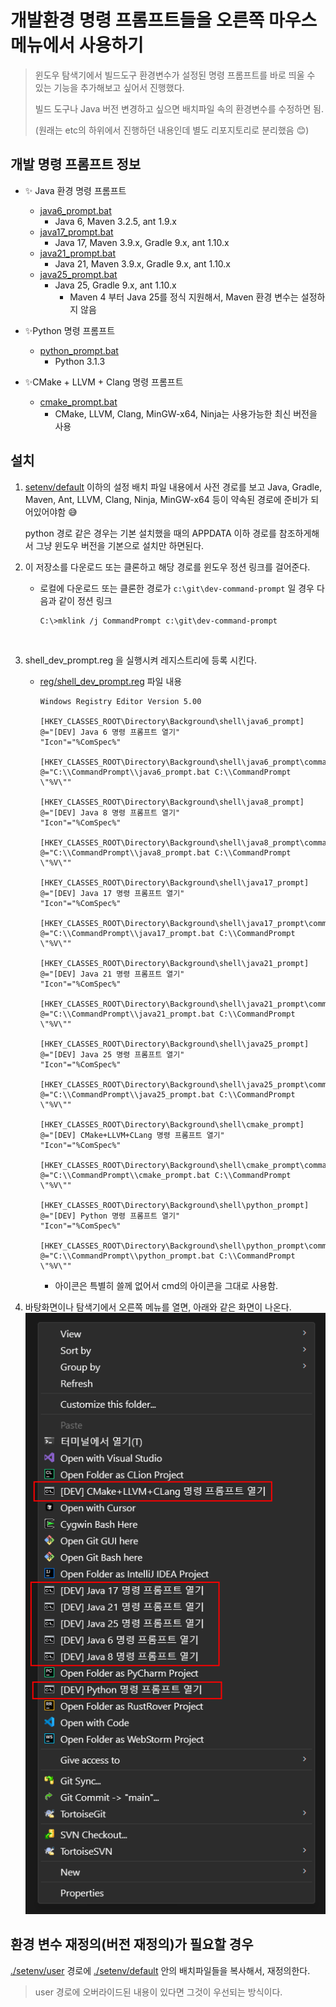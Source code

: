 # 개발환경 명령 프롬프트들을 오른쪽 마우스 메뉴에서 사용하기

>  윈도우 탐색기에서 빌드도구 환경변수가 설정된 명령 프롬프트를 바로 띄울 수 있는 기능을 추가해보고 싶어서 진행했다. 
>
> 빌드 도구나 Java 버전 변경하고 싶으면 배치파일 속의 환경변수를 수정하면 됨.
>
> (원래는 etc의 하위에서 진행하던 내용인데 별도 리포지토리로 분리했음 😊)



## 개발 명령 프롬프트 정보

* ✨ Java 환경 명령 프롬프트

  * [java6_prompt.bat](java6_prompt.bat)
    * Java 6, Maven 3.2.5, ant 1.9.x
  * [java17_prompt.bat](java17_prompt.bat)
    * Java 17, Maven 3.9.x, Gradle 9.x, ant 1.10.x
  * [java21_prompt.bat](java21_prompt.bat)
    * Java 21, Maven 3.9.x, Gradle 9.x, ant 1.10.x
  * [java25_prompt.bat](java25_prompt.bat)
    * Java 25, Gradle 9.x, ant 1.10.x
      * Maven 4 부터 Java 25를 정식 지원해서, Maven 환경 변수는 설정하지 않음
* ✨Python 명령 프롬프트

  * [python_prompt.bat](python_prompt.bat)
    * Python 3.1.3
* ✨CMake + LLVM + Clang 명령 프롬프트

  * [cmake_prompt.bat](cmake_prompt.bat)
    * CMake, LLVM, Clang, MinGW-x64, Ninja는 사용가능한 최신 버전을 사용



## 설치

1. [setenv/default](setenv/default) 이하의 설정 배치 파일 내용에서 사전 경로를 보고 Java, Gradle, Maven, Ant, LLVM, Clang, Ninja, MinGW-x64 등이 약속된 경로에 준비가 되어있어야함 😅

   python 경로 같은 경우는 기본 설치했을 때의 APPDATA 이하 경로를 참조하게해서 그냥 윈도우 버전을 기본으로 설치만 하면된다.

   

2. 이 저장소를 다운로드 또는 클론하고 해당 경로를 윈도우 정션 링크를 걸어준다.

   * 로컬에 다운로드 또는 클론한 경로가 `c:\git\dev-command-prompt` 일 경우 다음과 같이 정션 링크

     ```text
     C:\>mklink /j CommandPrompt c:\git\dev-command-prompt
     ```

     ​	

3. shell_dev_prompt.reg 을 실행시켜 레지스트리에 등록 시킨다.

   * [reg/shell_dev_prompt.reg](reg/shell_dev_prompt.reg) 파일 내용
     
        ```reg
        Windows Registry Editor Version 5.00
        
        [HKEY_CLASSES_ROOT\Directory\Background\shell\java6_prompt]
        @="[DEV] Java 6 명령 프롬프트 열기"
        "Icon"="%ComSpec%"
        
        [HKEY_CLASSES_ROOT\Directory\Background\shell\java6_prompt\command]
        @="C:\\CommandPrompt\\java6_prompt.bat C:\\CommandPrompt \"%V\""
        
        [HKEY_CLASSES_ROOT\Directory\Background\shell\java8_prompt]
        @="[DEV] Java 8 명령 프롬프트 열기"
        "Icon"="%ComSpec%"
        
        [HKEY_CLASSES_ROOT\Directory\Background\shell\java8_prompt\command]
        @="C:\\CommandPrompt\\java8_prompt.bat C:\\CommandPrompt \"%V\""
        
        [HKEY_CLASSES_ROOT\Directory\Background\shell\java17_prompt]
        @="[DEV] Java 17 명령 프롬프트 열기"
        "Icon"="%ComSpec%"
        
        [HKEY_CLASSES_ROOT\Directory\Background\shell\java17_prompt\command]
        @="C:\\CommandPrompt\\java17_prompt.bat C:\\CommandPrompt \"%V\""
        
        [HKEY_CLASSES_ROOT\Directory\Background\shell\java21_prompt]
        @="[DEV] Java 21 명령 프롬프트 열기"
        "Icon"="%ComSpec%"
        
        [HKEY_CLASSES_ROOT\Directory\Background\shell\java21_prompt\command]
        @="C:\\CommandPrompt\\java21_prompt.bat C:\\CommandPrompt \"%V\""
        
        [HKEY_CLASSES_ROOT\Directory\Background\shell\java25_prompt]
        @="[DEV] Java 25 명령 프롬프트 열기"
        "Icon"="%ComSpec%"
        
        [HKEY_CLASSES_ROOT\Directory\Background\shell\java25_prompt\command]
        @="C:\\CommandPrompt\\java25_prompt.bat C:\\CommandPrompt \"%V\""
        
        [HKEY_CLASSES_ROOT\Directory\Background\shell\cmake_prompt]
        @="[DEV] CMake+LLVM+CLang 명령 프롬프트 열기"
        "Icon"="%ComSpec%"
        
        [HKEY_CLASSES_ROOT\Directory\Background\shell\cmake_prompt\command]
        @="C:\\CommandPrompt\\cmake_prompt.bat C:\\CommandPrompt \"%V\""
        
        [HKEY_CLASSES_ROOT\Directory\Background\shell\python_prompt]
        @="[DEV] Python 명령 프롬프트 열기"
        "Icon"="%ComSpec%"
        
        [HKEY_CLASSES_ROOT\Directory\Background\shell\python_prompt\command]
        @="C:\\CommandPrompt\\python_prompt.bat C:\\CommandPrompt \"%V\""
        
        ```
        
        * 아이콘은 특별히 쓸께 없어서 cmd의 아이콘을 그대로 사용함.

4. 바탕화면이나 탐색기에서 오른쪽 메뉴를 열면, 아래와 같은 화면이 나온다.
    ![오른쪽 메뉴 열었을 때...](img/right_menu_2025-10-26.png)



## 환경 변수 재정의(버전 재정의)가 필요할 경우 

[./setenv/user](./setenv/user) 경로에 [./setenv/default](./setenv/default) 안의 배치파일들을 복사해서, 재정의한다.

> user 경로에 오버라이드된 내용이 있다면 그것이 우선되는 방식이다.
